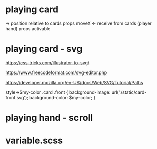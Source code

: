 # playing card
-> position relative to cards
props moveX <- receive from cards (player hand)
props activable







# playing card - svg
https://css-tricks.com/illustrator-to-svg/

https://www.freecodeformat.com/svg-editor.php

https://developer.mozilla.org/en-US/docs/Web/SVG/Tutorial/Paths

style->$my-color
.card .front {
  background-image: url('./static/card-front.svg');
  background-color: $my-color;
}


# playing hand - scroll

<!-- allow scroll on horitional x [v-vuse-scrollbar:x?]-->
<!-- https://codepen.io/jrvaja/pen/qoLXZb -->
<!-- https://github.com/vuetifyjs/vuetify/issues/3792 -->

# variable.scss
